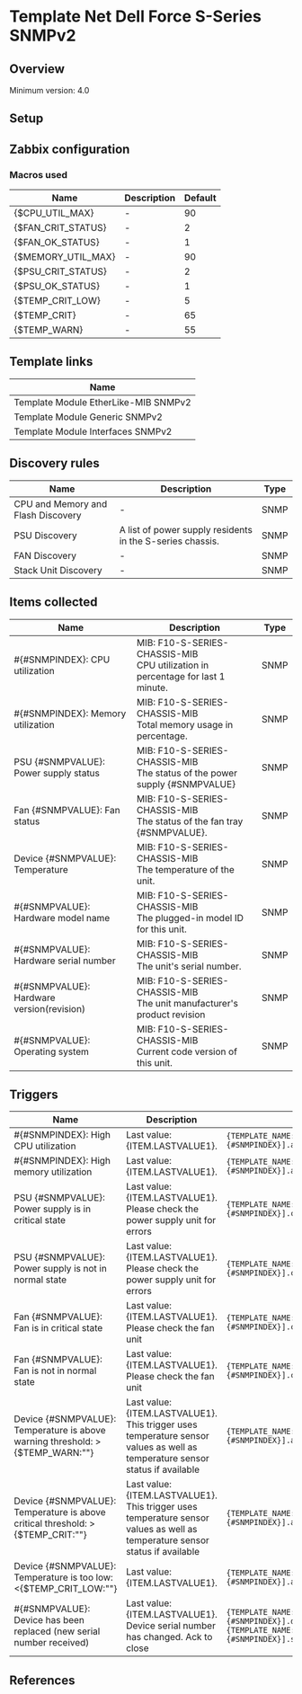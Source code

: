 
# Template Net Dell Force S-Series SNMPv2

## Overview

Minimum version: 4.0  

## Setup


## Zabbix configuration


### Macros used

|Name|Description|Default|
|----|-----------|-------|
|{$CPU_UTIL_MAX}|-|90|
|{$FAN_CRIT_STATUS}|-|2|
|{$FAN_OK_STATUS}|-|1|
|{$MEMORY_UTIL_MAX}|-|90|
|{$PSU_CRIT_STATUS}|-|2|
|{$PSU_OK_STATUS}|-|1|
|{$TEMP_CRIT_LOW}|-|5|
|{$TEMP_CRIT}|-|65|
|{$TEMP_WARN}|-|55|

## Template links

|Name|
|----|
|Template Module EtherLike-MIB SNMPv2|
|Template Module Generic SNMPv2|
|Template Module Interfaces SNMPv2|

## Discovery rules

|Name|Description|Type|
|----|-----------|----|
|CPU and Memory and Flash Discovery|-|SNMP|
|PSU Discovery|A list of power supply residents in the S-series chassis.|SNMP|
|FAN Discovery|-|SNMP|
|Stack Unit Discovery|-|SNMP|

## Items collected

|Name|Description|Type|
|----|-----------|----|
|#{#SNMPINDEX}: CPU utilization|MIB: F10-S-SERIES-CHASSIS-MIB</br>CPU utilization in percentage for last 1 minute.|SNMP|
|#{#SNMPINDEX}: Memory utilization|MIB: F10-S-SERIES-CHASSIS-MIB</br>Total memory usage in percentage.|SNMP|
|PSU {#SNMPVALUE}: Power supply status|MIB: F10-S-SERIES-CHASSIS-MIB</br>The status of the power supply {#SNMPVALUE}|SNMP|
|Fan {#SNMPVALUE}: Fan status|MIB: F10-S-SERIES-CHASSIS-MIB</br>The status of the fan tray {#SNMPVALUE}.|SNMP|
|Device {#SNMPVALUE}: Temperature|MIB: F10-S-SERIES-CHASSIS-MIB</br>The temperature of the unit.|SNMP|
|#{#SNMPVALUE}: Hardware model name|MIB: F10-S-SERIES-CHASSIS-MIB</br>The plugged-in model ID for this unit.|SNMP|
|#{#SNMPVALUE}: Hardware serial number|MIB: F10-S-SERIES-CHASSIS-MIB</br>The unit's serial number.|SNMP|
|#{#SNMPVALUE}: Hardware version(revision)|MIB: F10-S-SERIES-CHASSIS-MIB</br>The unit manufacturer's product revision|SNMP|
|#{#SNMPVALUE}: Operating system|MIB: F10-S-SERIES-CHASSIS-MIB</br>Current code version of this unit.|SNMP|


## Triggers

|Name|Description|Expression|
|----|-----------|----|
|#{#SNMPINDEX}: High CPU utilization|Last value: {ITEM.LASTVALUE1}.|`{TEMPLATE_NAME:system.cpu.util[chStackUnitCpuUtil1Min.{#SNMPINDEX}].avg(5m)}>{$CPU_UTIL_MAX}`|
|#{#SNMPINDEX}: High memory utilization|Last value: {ITEM.LASTVALUE1}.|`{TEMPLATE_NAME:vm.memory.pused[chStackUnitMemUsageUtil.{#SNMPINDEX}].avg(5m)}>{$MEMORY_UTIL_MAX}`|
|PSU {#SNMPVALUE}: Power supply is in critical state|Last value: {ITEM.LASTVALUE1}.</br>Please check the power supply unit for errors|`{TEMPLATE_NAME:sensor.psu.status[chSysPowerSupplyOperStatus.{#SNMPINDEX}].count(#1,{$PSU_CRIT_STATUS},eq)}=1`|
|PSU {#SNMPVALUE}: Power supply is not in normal state|Last value: {ITEM.LASTVALUE1}.</br>Please check the power supply unit for errors|`{TEMPLATE_NAME:sensor.psu.status[chSysPowerSupplyOperStatus.{#SNMPINDEX}].count(#1,{$PSU_OK_STATUS},ne)}=1`|
|Fan {#SNMPVALUE}: Fan is in critical state|Last value: {ITEM.LASTVALUE1}.</br>Please check the fan unit|`{TEMPLATE_NAME:sensor.fan.status[chSysFanTrayOperStatus.{#SNMPINDEX}].count(#1,{$FAN_CRIT_STATUS},eq)}=1`|
|Fan {#SNMPVALUE}: Fan is not in normal state|Last value: {ITEM.LASTVALUE1}.</br>Please check the fan unit|`{TEMPLATE_NAME:sensor.fan.status[chSysFanTrayOperStatus.{#SNMPINDEX}].count(#1,{$FAN_OK_STATUS},ne)}=1`|
|Device {#SNMPVALUE}: Temperature is above warning threshold: >{$TEMP_WARN:""}|Last value: {ITEM.LASTVALUE1}.</br>This trigger uses temperature sensor values as well as temperature sensor status if available|`{TEMPLATE_NAME:sensor.temp.value[chStackUnitTemp.{#SNMPINDEX}].avg(5m)}>{$TEMP_WARN:""}`|
|Device {#SNMPVALUE}: Temperature is above critical threshold: >{$TEMP_CRIT:""}|Last value: {ITEM.LASTVALUE1}.</br>This trigger uses temperature sensor values as well as temperature sensor status if available|`{TEMPLATE_NAME:sensor.temp.value[chStackUnitTemp.{#SNMPINDEX}].avg(5m)}>{$TEMP_CRIT:""}`|
|Device {#SNMPVALUE}: Temperature is too low: <{$TEMP_CRIT_LOW:""}|Last value: {ITEM.LASTVALUE1}.|`{TEMPLATE_NAME:sensor.temp.value[chStackUnitTemp.{#SNMPINDEX}].avg(5m)}<{$TEMP_CRIT_LOW:""}`|
|#{#SNMPVALUE}: Device has been replaced (new serial number received)|Last value: {ITEM.LASTVALUE1}.</br>Device serial number has changed. Ack to close|`{TEMPLATE_NAME:system.hw.serialnumber[chStackUnitSerialNumber.{#SNMPINDEX}].diff()}=1 and {TEMPLATE_NAME:system.hw.serialnumber[chStackUnitSerialNumber.{#SNMPINDEX}].strlen()}>0`|

## References

